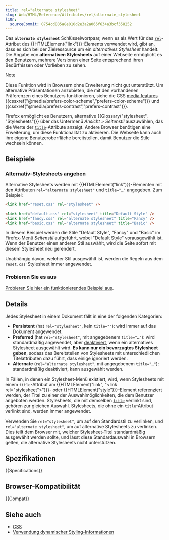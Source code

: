 ```yaml
---
title: rel="alternate stylesheet"
slug: Web/HTML/Reference/Attributes/rel/alternate_stylesheet
l10n:
  sourceCommit: 0754cd805a8e010d2e3a2a065f634a3bcf358252
---
```


Das **`alternate stylesheet`** Schlüsselwortpaar, wenn es als Wert für das [`rel`](/de/docs/Web/HTML/Reference/Elements/link#rel)-Attribut des {{HTMLElement("link")}}-Elements verwendet wird, gibt an, dass es sich bei der Zielressource um ein _alternatives Stylesheet_ handelt. Die Angabe von **alternativen Stylesheets** auf einer Webseite ermöglicht es den Benutzern, mehrere Versionen einer Seite entsprechend ihren Bedürfnissen oder Vorlieben zu sehen.

> [!NOTE]
> Diese Funktion wird in Browsern ohne Erweiterung nicht gut unterstützt. Um alternative Präsentationen anzubieten, die mit den vorhandenen Präferenzen eines Benutzers funktionieren, siehe die CSS [media features](/de/docs/Web/CSS/@media#media_features) {{cssxref("@media/prefers-color-scheme","prefers-color-scheme")}} und {{cssxref("@media/prefers-contrast","prefers-contrast")}}.

Firefox ermöglicht es Benutzern, alternative {{Glossary("stylesheet", "Stylesheets")}} über das Untermenü _Ansicht > Seitenstil_ auszuwählen, das die Werte der [`title`](/de/docs/Web/HTML/Reference/Global_attributes/title)-Attribute anzeigt. Andere Browser benötigen eine Erweiterung, um diese Funktionalität zu aktivieren. Die Webseite kann auch ihre eigene Benutzeroberfläche bereitstellen, damit Benutzer die Stile wechseln können.

## Beispiele

### Alternativ-Stylesheets angeben

Alternative Stylesheets werden mit {{HTMLElement("link")}}-Elementen mit den Attributen `rel="alternate stylesheet"` und `title="…"` angegeben. Zum Beispiel:

```html
<link href="reset.css" rel="stylesheet" />

<link href="default.css" rel="stylesheet" title="Default Style" />
<link href="fancy.css" rel="alternate stylesheet" title="Fancy" />
<link href="basic.css" rel="alternate stylesheet" title="Basic" />
```

In diesem Beispiel werden die Stile "Default Style", "Fancy" und "Basic" im Firefox-Menü _Seitenstil_ aufgeführt, wobei "Default Style" vorausgewählt ist. Wenn der Benutzer einen anderen Stil auswählt, wird die Seite sofort mit diesem Stylesheet neu gerendert.

Unabhängig davon, welcher Stil ausgewählt ist, werden die Regeln aus dem `reset.css`-Stylesheet immer angewendet.

### Probieren Sie es aus

[Probieren Sie hier ein funktionierendes Beispiel aus](https://mdn.github.io/css-examples/alt-style-sheets/).

## Details

Jedes Stylesheet in einem Dokument fällt in eine der folgenden Kategorien:

- **Persistent** (hat `rel="stylesheet"`, kein `title=""`): wird immer auf das Dokument angewendet.
- **Preferred** (hat `rel="stylesheet"`, mit angegebenem `title="…"`): wird standardmäßig angewendet, aber [deaktiviert](/de/docs/Web/API/StyleSheet/disabled), wenn ein alternatives Stylesheet ausgewählt wird. **Es kann nur ein bevorzugtes Stylesheet geben**, sodass das Bereitstellen von Stylesheets mit unterschiedlichen Titelattributen dazu führt, dass einige ignoriert werden.
- **Alternate** (`rel="alternate stylesheet"`, mit angegebenem `title="…"`): standardmäßig deaktiviert, kann ausgewählt werden.

In Fällen, in denen ein Stylesheet-Menü existiert, wird, wenn Stylesheets mit einem `title`-Attribut am {{HTMLElement("link", "&lt;link rel=\"stylesheet\"&gt;")}}- oder {{HTMLElement("style")}}-Element referenziert werden, der Titel zu einer der Auswahlmöglichkeiten, die dem Benutzer angeboten werden. Stylesheets, die mit demselben [`title`](/de/docs/Web/HTML/Reference/Global_attributes/title) verlinkt sind, gehören zur gleichen Auswahl. Stylesheets, die ohne ein `title`-Attribut verlinkt sind, werden immer angewendet.

Verwenden Sie `rel="stylesheet"`, um auf den Standardstil zu verlinken, und `rel="alternate stylesheet"`, um auf alternative Stylesheets zu verlinken. Dies teilt dem Browser mit, welcher Stylesheet-Titel standardmäßig ausgewählt werden sollte, und lässt diese Standardauswahl in Browsern gelten, die alternative Stylesheets nicht unterstützen.

## Spezifikationen

{{Specifications}}

## Browser-Kompatibilität

{{Compat}}

## Siehe auch

- [CSS](/de/docs/Web/CSS)
- [Verwendung dynamischer Styling-Informationen](/de/docs/Web/API/CSS_Object_Model/Using_dynamic_styling_information)
